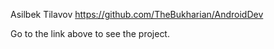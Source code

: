 Asilbek Tilavov https://github.com/TheBukharian/AndroidDev

Go to the link above to see the project.
